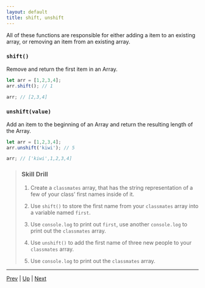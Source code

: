 ```yaml
---
layout: default
title: shift, unshift
---
```


All of these functions are responsible for either adding a item to an existing array, or removing an item from an existing array.

### `shift()`
Remove and return the first item in an Array.

```javascript
let arr = [1,2,3,4];
arr.shift(); // 1

arr; // [2,3,4]
```  

### `unshift(value)`
Add an item to the beginning of an Array and return the resulting length of the Array.

```javascript
let arr = [1,2,3,4];
arr.unshift('kiwi'); // 5

arr; // ['kiwi',1,2,3,4]
```  

> ### Skill Drill
> 1. Create a `classmates` array, that has the string representation of a few of your class' first names inside of it.
>
> 1. Use `shift()` to store the first name from your `classmates` array into a variable named `first`.  
>
> 1. Use `console.log` to print out `first`, use another `console.log` to print out the `classmates` array.
>
> 1. Use `unshift()` to add the first name of three new people to your `classmates` array.  
>
> 1. Use `console.log` to print out the `classmates` array.

<hr>

[Prev](arrayMethods-labs.md) | [Up](README.md) | [Next](reverseSort.md)

